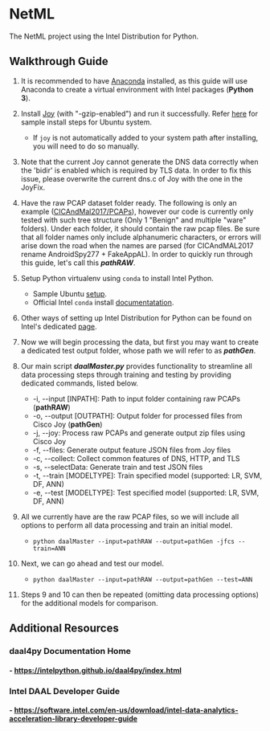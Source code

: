 # NetML
The NetML project using the Intel Distribution for Python.

## Walkthrough Guide
1. It is recommended to have [Anaconda](https://docs.anaconda.com/anaconda/install/linux/) installed, as this guide will use Anaconda to create a virtual environment with Intel packages (**Python 3**).

2. Install [Joy](https://github.com/cisco/joy) (with "-gzip-enabled") and run it successfully. Refer [here](sampleJoyInstall.md) for sample install steps for Ubuntu system.
    - If `joy` is not automatically added to your system path after installing, you will need to do so manually.
    
3. Note that the current Joy cannot generate the DNS data correctly when the 'bidir' is enabled which is required by TLS data. In order to fix this issue, please overwrite the current dns.c of Joy with the one in the JoyFix.

4. Have the raw PCAP dataset folder ready. The following is only an example ([CICAndMal2017/PCAPs](https://www.unb.ca/cic/datasets/andmal2017.html)), however our code is currently only tested with such tree structure (Only 1 "Benign" and multiple "ware" folders). Under each folder, it should contain the raw pcap files. Be sure that all folder names only include alphanumeric characters, or errors will arise down the road when the names are parsed (for CICAndMAL2017 rename AndroidSpy277 + FakeAppAL). In order to quickly run through this guide, let's call this ***pathRAW***.

5. Setup Python virtualenv using `conda` to install Intel Python. 
    - Sample Ubuntu [setup](sampleVirtualEnvSetup.md).
    - Official Intel `conda` install [documentatation](https://software.intel.com/en-us/articles/using-intel-distribution-for-python-with-anaconda).
    
6. Other ways of setting up Intel Distribution for Python can be found on Intel's dedicated [page](https://software.intel.com/en-us/distribution-for-python).

7. Now we will begin processing the data, but first you may want to create a dedicated test output folder, whose path we will refer to as ***pathGen***.

8. Our main script ***daalMaster.py*** provides functionality to streamline all data processing steps through training and testing by providing dedicated commands, listed below.
    - -i, --input [INPATH]: Path to input folder containing raw PCAPs (**pathRAW**)
    - -o, --output [OUTPATH]: Output folder for processed files from Cisco Joy (**pathGen**)
    - -j, --joy: Process raw PCAPs and generate output zip files using Cisco Joy
    - -f, --files: Generate output feature JSON files from Joy files
    - -c, --collect: Collect common features of DNS, HTTP, and TLS
    - -s, --selectData: Generate train and test JSON files
    - -t, --train [MODELTYPE]: Train specified model (supported: LR, SVM, DF, ANN)
    - -e, --test [MODELTYPE]: Test specified model (supported: LR, SVM, DF, ANN)

9. All we currently have are the raw PCAP files, so we will include all options to perform all data processing and train an initial model.
    - `python daalMaster --input=pathRAW --output=pathGen -jfcs --train=ANN`
    
10. Next, we can go ahead and test our model.
    - `python daalMaster --input=pathRAW --output=pathGen --test=ANN`

11. Steps 9 and 10 can then be repeated (omitting data processing options) for the additional models for comparison.

## Additional Resources
### daal4py Documentation Home
#### - https://intelpython.github.io/daal4py/index.html
### Intel DAAL Developer Guide
#### - https://software.intel.com/en-us/download/intel-data-analytics-acceleration-library-developer-guide
